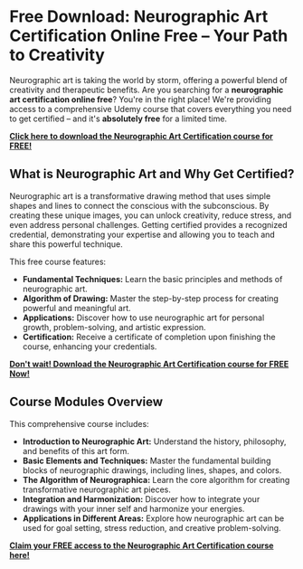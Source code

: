 # Free Download: Neurographic Art Certification Online Free – Your Path to Creativity

Neurographic art is taking the world by storm, offering a powerful blend of creativity and therapeutic benefits. Are you searching for a **neurographic art certification online free**? You're in the right place! We're providing access to a comprehensive Udemy course that covers everything you need to get certified – and it's **absolutely free** for a limited time.

[**Click here to download the Neurographic Art Certification course for FREE!**](https://udemywork.com/neurographic-art-certification-online-free)

## What is Neurographic Art and Why Get Certified?

Neurographic art is a transformative drawing method that uses simple shapes and lines to connect the conscious with the subconscious. By creating these unique images, you can unlock creativity, reduce stress, and even address personal challenges. Getting certified provides a recognized credential, demonstrating your expertise and allowing you to teach and share this powerful technique.

This free course features:
*   **Fundamental Techniques:** Learn the basic principles and methods of neurographic art.
*   **Algorithm of Drawing:** Master the step-by-step process for creating powerful and meaningful art.
*   **Applications:** Discover how to use neurographic art for personal growth, problem-solving, and artistic expression.
*   **Certification:** Receive a certificate of completion upon finishing the course, enhancing your credentials.

[**Don't wait! Download the Neurographic Art Certification course for FREE Now!**](https://udemywork.com/neurographic-art-certification-online-free)

## Course Modules Overview

This comprehensive course includes:

*   **Introduction to Neurographic Art:** Understand the history, philosophy, and benefits of this art form.
*   **Basic Elements and Techniques:** Master the fundamental building blocks of neurographic drawings, including lines, shapes, and colors.
*   **The Algorithm of Neurographica:** Learn the core algorithm for creating transformative neurographic art pieces.
*   **Integration and Harmonization:** Discover how to integrate your drawings with your inner self and harmonize your energies.
*   **Applications in Different Areas:** Explore how neurographic art can be used for goal setting, stress reduction, and creative problem-solving.

[**Claim your FREE access to the Neurographic Art Certification course here!**](https://udemywork.com/neurographic-art-certification-online-free)
